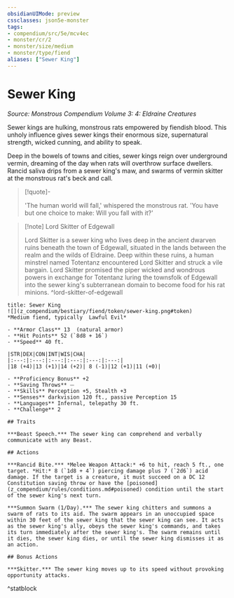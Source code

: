 ```yaml
---
obsidianUIMode: preview
cssclasses: json5e-monster
tags:
- compendium/src/5e/mcv4ec
- monster/cr/2
- monster/size/medium
- monster/type/fiend
aliases: ["Sewer King"]
---
```

# Sewer King
*Source: Monstrous Compendium Volume 3: 4: Eldraine Creatures*  

Sewer kings are hulking, monstrous rats empowered by fiendish blood. This unholy influence gives sewer kings their enormous size, supernatural strength, wicked cunning, and ability to speak.

Deep in the bowels of towns and cities, sewer kings reign over underground vermin, dreaming of the day when rats will overthrow surface dwellers. Rancid saliva drips from a sewer king's maw, and swarms of vermin skitter at the monstrous rat's beck and call.

> [!quote]-  
> 
> 'The human world will fall,' whispered the monstrous rat. 'You have but one choice to make: Will you fall with it?'

> [!note] Lord Skitter of Edgewall
> 
> Lord Skitter is a sewer king who lives deep in the ancient dwarven ruins beneath the town of Edgewall, situated in the lands between the realm and the wilds of Eldraine. Deep within these ruins, a human minstrel named Totentanz encountered Lord Skitter and struck a vile bargain. Lord Skitter promised the piper wicked and wondrous powers in exchange for Totentanz luring the townsfolk of Edgewall into the sewer king's subterranean domain to become food for his rat minions.
^lord-skitter-of-edgewall

```ad-statblock
title: Sewer King
![](z_compendium/bestiary/fiend/token/sewer-king.png#token)
*Medium fiend, typically  Lawful Evil*

- **Armor Class** 13  (natural armor)
- **Hit Points** 52 (`8d8 + 16`)
- **Speed** 40 ft.

|STR|DEX|CON|INT|WIS|CHA|
|:---:|:---:|:---:|:---:|:---:|:---:|
|18 (+4)|13 (+1)|14 (+2)| 8 (-1)|12 (+1)|11 (+0)|

- **Proficiency Bonus** +2
- **Saving Throws** ⏤
- **Skills** Perception +5, Stealth +3
- **Senses** darkvision 120 ft., passive Perception 15
- **Languages** Infernal, telepathy 30 ft.
- **Challenge** 2

## Traits

***Beast Speech.*** The sewer king can comprehend and verbally communicate with any Beast.

## Actions

***Rancid Bite.*** *Melee Weapon Attack:* +6 to hit, reach 5 ft., one target. *Hit:* 8 (`1d8 + 4`) piercing damage plus 7 (`2d6`) acid damage. If the target is a creature, it must succeed on a DC 12 Constitution saving throw or have the [poisoned](z_compendium/rules/conditions.md#poisoned) condition until the start of the sewer king's next turn.

***Summon Swarm (1/Day).*** The sewer king chitters and summons a swarm of rats to its aid. The swarm appears in an unoccupied space within 30 feet of the sewer king that the sewer king can see. It acts as the sewer king's ally, obeys the sewer king's commands, and takes its turn immediately after the sewer king's. The swarm remains until it dies, the sewer king dies, or until the sewer king dismisses it as an action.

## Bonus Actions

***Skitter.*** The sewer king moves up to its speed without provoking opportunity attacks.
```
^statblock